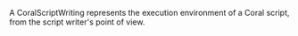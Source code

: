 A CoralScriptWriting represents the execution environment of a Coral script, from the script writer's point of view.
